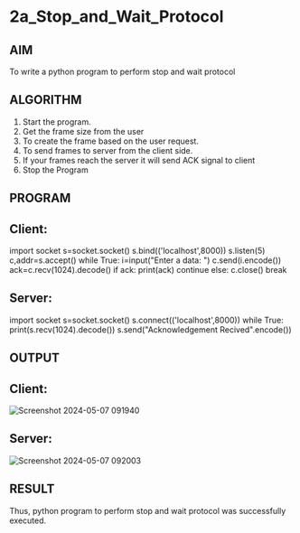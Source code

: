 # 2a_Stop_and_Wait_Protocol
## AIM 
To write a python program to perform stop and wait protocol
## ALGORITHM
1. Start the program.
2. Get the frame size from the user
3. To create the frame based on the user request.
4. To send frames to server from the client side.
5. If your frames reach the server it will send ACK signal to client
6. Stop the Program
## PROGRAM
## Client:
import socket
s=socket.socket()
s.bind(('localhost',8000))
s.listen(5)
c,addr=s.accept()
while True:
 i=input("Enter a data: ")
 c.send(i.encode())
 ack=c.recv(1024).decode()
 if ack:
   print(ack)
   continue
 else:
   c.close()
   break

## Server:

import socket
s=socket.socket()
s.connect(('localhost',8000))
while True:
 print(s.recv(1024).decode())
 s.send("Acknowledgement Recived".encode())


## OUTPUT
## Client:

![Screenshot 2024-05-07 091940](https://github.com/PreethiS647/2a_Stop_and_Wait_Protocol/assets/147313372/4a828ce2-4ad0-4c10-be96-227e3334d97d)

## Server:

![Screenshot 2024-05-07 092003](https://github.com/PreethiS647/2a_Stop_and_Wait_Protocol/assets/147313372/fa7d4acd-c61d-4a37-8a31-7ab5c0038eda)


## RESULT
Thus, python program to perform stop and wait protocol was successfully executed.
